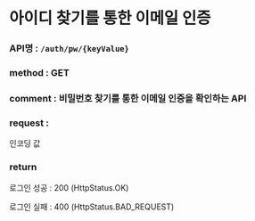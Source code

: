 # 아이디 찾기를 통한 이메일 인증
### API명 : `/auth/pw/{keyValue}`

### method : GET

### comment : 비밀번호 찾기를 통한 이메일 인증을 확인하는 API

### request :
인코딩 값

### return
로그인 성공 : 200 (HttpStatus.OK)
                
로그인 실패 : 400 (HttpStatus.BAD_REQUEST)